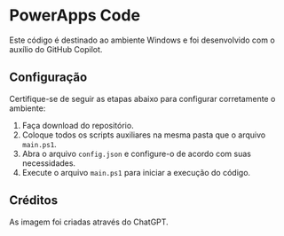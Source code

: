 # PowerApps Code

Este código é destinado ao ambiente Windows e foi desenvolvido com o auxílio do GitHub Copilot.

## Configuração

Certifique-se de seguir as etapas abaixo para configurar corretamente o ambiente:

1. Faça download do repositório.
2. Coloque todos os scripts auxiliares na mesma pasta que o arquivo `main.ps1`.
3. Abra o arquivo `config.json` e configure-o de acordo com suas necessidades.
4. Execute o arquivo `main.ps1` para iniciar a execução do código.

## Créditos

As imagem foi criadas através do ChatGPT.

